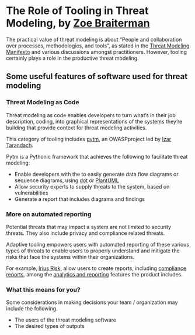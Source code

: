 # The Role of Tooling in Threat Modeling, by [Zoe Braiterman](https://twitter.com/zbraiterman)

The practical value of threat modeling is about “People and collaboration over processes, methodologies, and tools”, as stated in the [Threat Modeling Manifesto](https://www.threatmodelingmanifesto.org) and various discussions amongst practitioners.  However, tooling certainly plays a role in the productive threat modeling. 


## Some useful features of software used for threat modeling 

### Threat Modeling as Code

Threat modeling as code enables developers to turn what’s in their job description, coding, into graphical representations of the systems they’re building that provide context for threat modeling activities. 

This category of tooling includes [pytm](https://owasp.org/www-project-pytm), an OWASPproject led by [Izar Tarandach](https://twitter.com/izar_t).

Pytm is a Pythonic framework that achieves the following to facilitate threat modeling:

* Enable developers with the  to easily generate data flow diagrams or sequence diagrams, using [dot](https://graphviz.gitlab.io/) or [PlantUML](https://plantuml.com/)
* Allow security experts to supply threats to the system, based on vulnerabilities
* Generate a report that includes diagrams and findings


### More on automated reporting 

Potential threats that may impact a system are not limited to security threats. They also include privacy and compliance related threats. 

Adaptive tooling empowers users with automated reporting of these various types of threats to enable users to properly understand and mitigate the risks that face the systems within their organizations. 

For example, [Irius Risk](https://www.iriusrisk.com), allow users to create reports, including [compliance reports](https://www.iriusrisk.com/resources-blog/product-update-release-4.4), among the [analytics and reporting](https://www.iriusrisk.com/advanced-analytics-and-reporting) features the product includes.  


### What this means for you?

Some considerations in making decisions your team / organization may include the following.

* The users of the threat modeling software 
* The desired types of outputs
